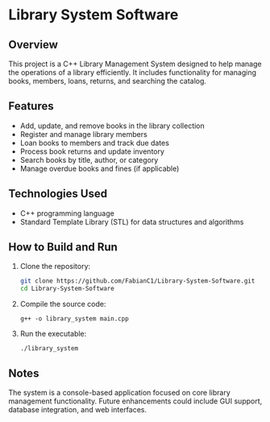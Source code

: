 # Library System Software

## Overview

This project is a C++ Library Management System designed to help manage the operations of a library efficiently. It includes functionality for managing books, members, loans, returns, and searching the catalog.

## Features

- Add, update, and remove books in the library collection
- Register and manage library members
- Loan books to members and track due dates
- Process book returns and update inventory
- Search books by title, author, or category
- Manage overdue books and fines (if applicable)

## Technologies Used

- C++ programming language
- Standard Template Library (STL) for data structures and algorithms

## How to Build and Run

1. Clone the repository:

   ```bash
   git clone https://github.com/FabianC1/Library-System-Software.git
   cd Library-System-Software
   ```
2. Compile the source code:
   ```
   g++ -o library_system main.cpp
   ```
3. Run the executable:
   ```
   ./library_system
   ```

## Notes
The system is a console-based application focused on core library management functionality.
Future enhancements could include GUI support, database integration, and web interfaces.

